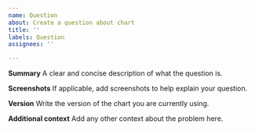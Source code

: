 ```yaml
---
name: Question
about: Create a question about chart
title: ''
labels: Question
assignees: ''

---
```


<!--
  To make it easier for us to help you, please include as much useful information as possible.

  Useful Links:
  - tutorial: https://github.com/nhn/tui.chart/tree/main/docs
  - API/Example: https://nhn.github.io/tui.chart/latest

  Before opening a new issue, please search existing issues https://github.com/nhn/tui.chart/issues
-->

**Summary**
A clear and concise description of what the question is.

**Screenshots**
If applicable, add screenshots to help explain your question.

**Version**
Write the version of the chart you are currently using.

**Additional context**
Add any other context about the problem here.
